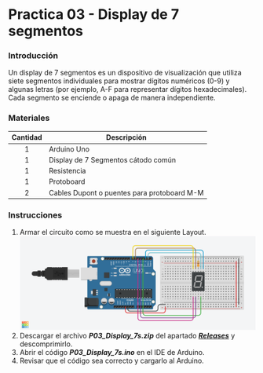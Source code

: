 
# Practica 03 - Display de 7 segmentos 

### Introducción
Un display de 7 segmentos es un dispositivo de visualización que utiliza siete segmentos individuales para mostrar dígitos numéricos (0-9) y algunas letras (por ejemplo, A-F para representar dígitos hexadecimales). Cada segmento se enciende o apaga de manera independiente.

### Materiales
| Cantidad | Descripción |
| :---: | --- |
| 1 | Arduino Uno |
| 1 | Display de 7 Segmentos cátodo común |
| 1 | Resistencia |
| 1 | Protoboard |
| 2 | Cables Dupont o puentes para protoboard M-M |

### Instrucciones
1. Armar el circuito como se muestra en el siguiente Layout.
![Layout](layout.png)
2. Descargar el archivo ***P03_Display_7s.zip*** del apartado [***Releases***](https://github.com/ColegioMundodePaz/Robotica/releases) y descomprimirlo.
3. Abrir el código ***P03_Display_7s.ino*** en el IDE de Arduino.
4. Revisar que el código sea correcto y cargarlo al Arduino.
